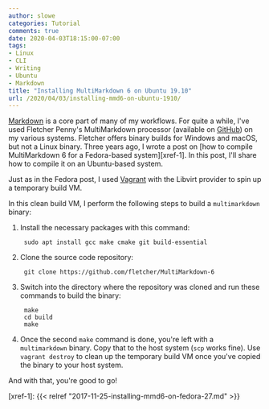 ```yaml
---
author: slowe
categories: Tutorial
comments: true
date: 2020-04-03T18:15:00-07:00
tags:
- Linux
- CLI
- Writing
- Ubuntu
- Markdown
title: "Installing MultiMarkdown 6 on Ubuntu 19.10"
url: /2020/04/03/installing-mmd6-on-ubuntu-1910/
---
```


[Markdown][link-2] is a core part of many of my workflows. For quite a while, I've used Fletcher Penny's MultiMarkdown processor (available on [GitHub][link-1]) on my various systems. Fletcher offers binary builds for Windows and macOS, but not a Linux binary. Three years ago, I wrote a post on [how to compile MultiMarkdown 6 for a Fedora-based system][xref-1]. In this post, I'll share how to compile it on an Ubuntu-based system.<!--more-->

Just as in the Fedora post, I used [Vagrant][link-3] with the Libvirt provider to spin up a temporary build VM.

In this clean build VM, I perform the following steps to build a `multimarkdown` binary:

1. Install the necessary packages with this command:

        sudo apt install gcc make cmake git build-essential

2. Clone the source code repository:

        git clone https://github.com/fletcher/MultiMarkdown-6

3. Switch into the directory where the repository was cloned and run these commands to build the binary:

        make
        cd build
        make

4. Once the second `make` command is done, you're left with a `multimarkdown` binary. Copy that to the host system (`scp` works fine). Use `vagrant destroy` to clean up the temporary build VM once you've copied the binary to your host system.

And with that, you're good to go!

[link-1]: https://github.com/fletcher/MultiMarkdown-6/
[link-2]: https://daringfireball.net/projects/markdown/
[link-3]: https://www.vagrantup.com/
[xref-1]: {{< relref "2017-11-25-installing-mmd6-on-fedora-27.md" >}}
